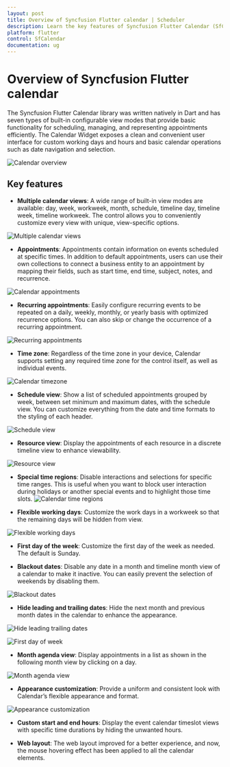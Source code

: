```yaml
---
layout: post
title: Overview of Syncfusion Flutter calendar | Scheduler
description: Learn the key features of Syncfusion Flutter Calendar (SfCalendar) widget and more details | Scheduler.
platform: flutter
control: SfCalendar
documentation: ug
---
```


# Overview of Syncfusion Flutter calendar

The Syncfusion Flutter Calendar library was written natively in Dart and has seven types of built-in configurable view modes that provide basic functionality for scheduling, managing, and representing appointments efficiently. The Calendar Widget exposes a clean and convenient user interface for custom working days and hours and basic calendar operations such as date navigation and selection.

![Calendar overview](images/overview/calendar_overview.png)

## Key features

* **Multiple calendar views**: A wide range of built-in view modes are available: day, week, workweek, month, schedule, timeline day, timeline week, timeline workweek. The control allows you to conveniently customize every view with unique, view-specific options.

![Multiple calendar views](images/overview/multiple_calenda_views.png)

* **Appointments**: Appointments contain information on events scheduled at specific times. In addition to default appointments, users can use their own collections to connect a business entity to an appointment by mapping their fields, such as start time, end time, subject, notes, and recurrence.

![Calendar appointments](images/overview/appointments_events.png)

* **Recurring appointments**: Easily configure recurring events to be repeated on a daily, weekly, monthly, or yearly basis with optimized recurrence options. You can also skip or change the occurrence of a recurring appointment. 

![Recurring appointments](images/overview/recurring_events.jpg)

* **Time zone**: Regardless of the time zone in your device, Calendar supports setting any required time zone for the control itself, as well as individual events.

![Calendar timezone](images/overview/timezone.png)

* **Schedule view**: Show a list of scheduled appointments grouped by week, between set minimum and maximum dates, with the schedule view. You can customize everything from the date and time formats to the styling of each header.

![Schedule view](images/overview/Schedule_view.png)

* **Resource view**: Display the appointments of each resource in a discrete timeline view to enhance viewability.

![Resource view](images/overview/resource-view.png)

* **Special time regions**: Disable interactions and selections for specific time ranges. This is useful when you want to block user interaction during holidays or another special events and to highlight those time slots.
![Calendar time regions](images/overview/Special_region.png)

* **Flexible working days**: Customize the work days in a workweek so that the remaining days will be hidden from view.

![Flexible working days](images/overview/Flexible_working_days.png)

* **First day of the week**: Customize the first day of the week as needed. The default is Sunday. 

* **Blackout dates**: Disable any date in a month and timeline month view of a calendar to make it inactive. You can easily prevent the selection of weekends by disabling them.

![Blackout dates](images/overview/blackout_dates.png)

* **Hide leading and trailing dates**: Hide the next month and previous month dates in the calendar to enhance the appearance.

![Hide leading trailing dates](images/overview/hide-leading-trailing-dates.jpg)

![First day of week](images/overview/First_day_of_week.png)

* **Month agenda view**: Display appointments in a list as shown in the following month view by clicking on a day.

![Month agenda view](images/overview/Month_agenda_view.png)

* **Appearance customization**: Provide a uniform and consistent look with Calendar’s flexible appearance and format.

![Appearance customization](images/overview/Appearance_customization.png)

* **Custom start and end hours**: Display the event calendar timeslot views with specific time durations by hiding the unwanted hours. 

* **Web layout**: The web layout improved for a better experience, and now, the mouse hovering effect has been applied to all the calendar elements.






